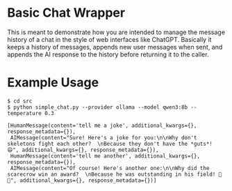 # Basic Chat Wrapper

This is meant to demonstrate how you are intended to manage the message
history of a chat in the style of web interfaces like ChatGPT. Basically
it keeps a history of messages, appends new user messages when sent, and
appends the AI response to the history before returning it to the caller.

# Example Usage

```
$ cd src
$ python simple_chat.py --provider ollama --model qwen3:8b --temperature 0.3

[HumanMessage(content='tell me a joke', additional_kwargs={}, response_metadata={}),
 AIMessage(content="Sure! Here's a joke for you:\n\nWhy don't skeletons fight each other?  \nBecause they don't have the *guts*! 😄", additional_kwargs={}, response_metadata={}),
 HumanMessage(content='tell me another', additional_kwargs={}, response_metadata={}),
 AIMessage(content="Of course! Here's another one:\n\nWhy did the scarecrow win an award?  \nBecause he was outstanding in his field! 🌾😄", additional_kwargs={}, response_metadata={})]
```
